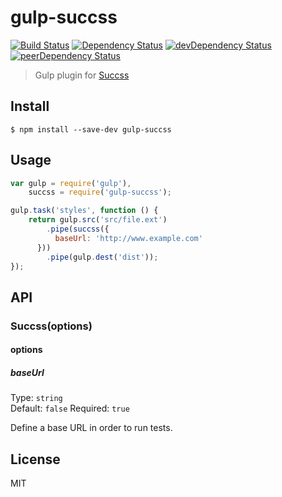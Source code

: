 # gulp-succss 

[![Build Status](https://travis-ci.org/f4bien/gulp-succss.svg?branch=master)](https://travis-ci.org/f4bien/gulp-succss)
[![Dependency Status](https://david-dm.org/f4bien/gulp-succss.svg)](https://david-dm.org/f4bien/gulp-succss)
[![devDependency Status](https://david-dm.org/f4bien/gulp-succss/dev-status.svg)](https://david-dm.org/f4bien/gulp-succss#info=devDependencies)
[![peerDependency Status](https://david-dm.org/f4bien/gulp-succss/peer-status.svg)](https://david-dm.org/f4bien/gulp-succss#info=peerDependencies)

> Gulp plugin for [Succss](https://github.com/B2F/Succss)


## Install

```
$ npm install --save-dev gulp-succss
```


## Usage

```js
var gulp = require('gulp'),
    succss = require('gulp-succss');

gulp.task('styles', function () {
	return gulp.src('src/file.ext')
		.pipe(succss({
		  baseUrl: 'http://www.example.com'
	  }))
		.pipe(gulp.dest('dist'));
});
```


## API

### Succss(options)

#### options

##### baseUrl

Type: `string`  
Default: `false`
Required: `true`

Define a base URL in order to run tests.


## License

MIT
